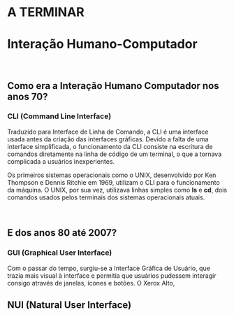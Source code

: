 <h1>A TERMINAR</h1>

<h1>Interação Humano-Computador</h1>

<br>

<h2>Como era a Interação Humano Computador nos anos 70?</h2>


<h3>CLI (Command Line Interface)</h3>

<p>Traduzido para Interface de Linha de Comando, a CLI é uma interface usada antes da criação das interfaces gráficas. 
Devido a falta de uma interface simplificada, o funcionamento da CLI consiste na escritura de comandos diretamente na linha de código de um terminal, o que
a tornava complicada a usuários inexperientes.</p>

<p>Os primeiros sistemas operacionais como o UNIX, desenvolvido por Ken Thompson e Dennis Ritchie em 1969, utilizam o CLI para o funcionamento da máquina.
O UNIX, por sua vez, utilizava linhas simples como <b>ls</b> e <b>cd</b>, dois comandos usados pelos terminais dos sistemas operacionais atuais.</p>

<br>

<h2>E dos anos 80 até 2007?</h2>


<h3>GUI (Graphical User Interface)</h3>

<p>Com o passar do tempo, surgiu-se a Interface Gráfica de Usuário, que trazia mais visual à interface e permitia que usuários pudessem interagir consigo através de
  janelas, ícones e botões. O Xerox Alto, </p>

<h2>NUI (Natural User Interface)</h2>
